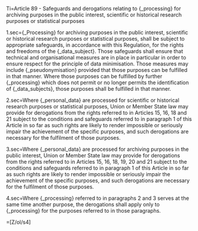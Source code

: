 Ti=Article 89 - Safeguards and derogations relating to {_processing} for archiving purposes in the public interest, scientific or historical research purposes or statistical purposes

1.sec={_Processing} for archiving purposes in the public interest, scientific or historical research purposes or statistical purposes, shall be subject to appropriate safeguards, in accordance with this Regulation, for the rights and freedoms of the {_data_subject}. Those safeguards shall ensure that technical and organisational measures are in place in particular in order to ensure respect for the principle of data minimisation. Those measures may include {_pseudonymisation} provided that those purposes can be fulfilled in that manner. Where those purposes can be fulfilled by further {_processing} which does not permit or no longer permits the identification of {_data_subjects}, those purposes shall be fulfilled in that manner.

2.sec=Where {_personal_data} are processed for scientific or historical research purposes or statistical purposes, Union or Member State law may provide for derogations from the rights referred to in Articles 15, 16, 18 and 21 subject to the conditions and safeguards referred to in paragraph 1 of this Article in so far as such rights are likely to render impossible or seriously impair the achievement of the specific purposes, and such derogations are necessary for the fulfilment of those purposes.

3.sec=Where {_personal_data} are processed for archiving purposes in the public interest, Union or Member State law may provide for derogations from the rights referred to in Articles 15, 16, 18, 19, 20 and 21 subject to the conditions and safeguards referred to in paragraph 1 of this Article in so far as such rights are likely to render impossible or seriously impair the achievement of the specific purposes, and such derogations are necessary for the fulfilment of those purposes.

4.sec=Where {_processing} referred to in paragraphs 2 and 3 serves at the same time another purpose, the derogations shall apply only to {_processing} for the purposes referred to in those paragraphs.

=[Z/ol/s4]
